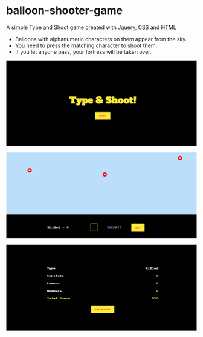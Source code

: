 # balloon-shooter-game
A simple Type and Shoot game created with Jquery, CSS and HTML

- Balloons with alphanumeric characters on them appear from the sky.
- You need to press the matching character to shoot them. 
- If you let anyone pass, your fortress will be taken over.

![Home Page](https://github.com/thecheeknee/balloon-shooter-game/blob/master/imgs/home-page.png)

![Game Page](https://github.com/thecheeknee/balloon-shooter-game/blob/master/imgs/game-page.png)

![Score Page](https://github.com/thecheeknee/balloon-shooter-game/blob/master/imgs/score-page.png)
